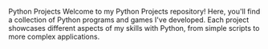 Python Projects
Welcome to my Python Projects repository! Here, you'll find a collection of Python programs and games I've developed. Each project showcases different aspects of my skills with Python, from simple scripts to more complex applications.
